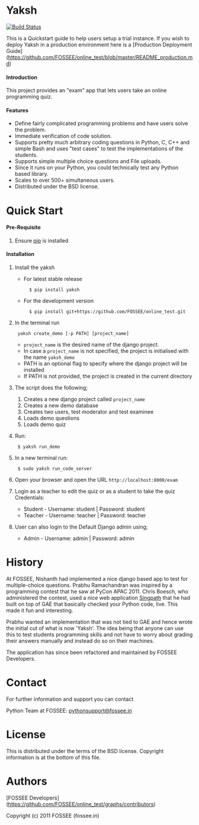 Yaksh
========
[![Build Status](https://travis-ci.org/FOSSEE/online_test.svg?branch=master)](https://travis-ci.org/FOSSEE/online_test)

This is a Quickstart guide to help users setup a trial instance. If you wish to deploy Yaksh in a production environment here is a [Production Deployment Guide] (https://github.com/FOSSEE/online_test/blob/master/README_production.md)

#### Introduction

This project provides an "exam" app that lets users take an online
programming quiz. 

#### Features

 * Define fairly complicated programming problems and have users
 solve the problem. 
 * Immediate verification of code solution. 
 * Supports pretty much arbitrary coding questions in Python, C, C++ and 
 simple Bash and uses "test cases" to test the implementations of the students.
 * Supports simple multiple choice questions and File uploads.
 * Since it runs on your Python, you could technically test any Python based library.
 * Scales to over 500+ simultaneous users.
 * Distributed under the BSD license.

Quick Start
===========

#### Pre-Requisite

1. Ensure [pip](https://pip.pypa.io/en/latest/installing.html) is installed

#### Installation

1. Install the yaksh
    - For latest stable release
    
            $ pip install yaksh

    - For the development version

            $ pip install git+https://github.com/FOSSEE/online_test.git

1. In the terminal run
        
        yaksh create_demo [-p PATH] [project_name]
    - ```project_name``` is the desired name of the django project.
    - In case a ```project_name``` is not specified, the project is initialised with the name ```yaksh_demo```
    - PATH is an optional flag to specify where the django project will be installed
    - If PATH is not provided, the project is created in the current directory

1. The script does the following;
    1. Creates a new django project called `project_name`
    1. Creates a new demo database
    1. Creates two users, test moderator and test examinee
    1. Loads demo questions
    1. Loads demo quiz

1. Run:

        $ yaksh run_demo

1. In a new terminal run:

        $ sudo yaksh run_code_server

1. Open your browser and open the URL ```http://localhost:8000/exam```

1. Login as a teacher to edit the quiz or as a student to take the quiz
    Credentials:
    - Student - Username: student | Password: student
    - Teacher - Username: teacher | Password: teacher

1. User can also login to the Default Django admin using;
    - Admin - Username: admin | Password: admin

History
=======

At FOSSEE, Nishanth had implemented a nice django based app to
test for multiple-choice questions. Prabhu Ramachandran was inspired by a
programming contest that he saw at PyCon APAC 2011.  Chris Boesch, who
administered the contest, used a nice web application 
[Singpath](http://singpath.com) that he had built on top of GAE that 
basically checked your Python code, live. This made it fun and interesting.

Prabhu wanted an implementation that was not tied to GAE and hence wrote 
the initial cut of what is now 'Yaksh'. The idea being that 
anyone can use this to test students programming skills and not have to worry 
about grading their answers manually and instead do so on their machines.

The application has since been refactored and maintained by FOSSEE Developers.

Contact
=======

For further information and support you can contact

Python Team at FOSSEE: pythonsupport@fossee.in

License
=======

This is distributed under the terms of the BSD license.  Copyright
information is at the bottom of this file.

Authors
=======

 [FOSSEE Developers] (https://github.com/FOSSEE/online_test/graphs/contributors) 


Copyright (c) 2011 FOSSEE (fossee.in)
